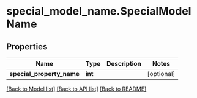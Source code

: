 # special_model_name.SpecialModelName

## Properties
Name | Type | Description | Notes
------------ | ------------- | ------------- | -------------
**special_property_name** | **int** |  | [optional] 

[[Back to Model list]](../README.md#documentation-for-models) [[Back to API list]](../README.md#documentation-for-api-endpoints) [[Back to README]](../README.md)


